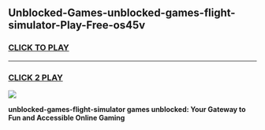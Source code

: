 
## Unblocked-Games-unblocked-games-flight-simulator-Play-Free-os45v
<h3>
<a href="https://premium76.site?title=unblocked-games-flight-simulator&ref=12A">CLICK TO PLAY</a></h3>
<hr>

<h3>
<a href="https://premium76.site?title=unblocked-games-flight-simulator&ref=12A">CLICK 2 PLAY</a>
  
</h3>

<a href="https://premium76.site?title=unblocked-games-flight-simulator&ref=12A"><img src="https://clearcache.store/games.png"></a>


**unblocked-games-flight-simulator games unblocked: Your Gateway to Fun and Accessible Online Gaming**
